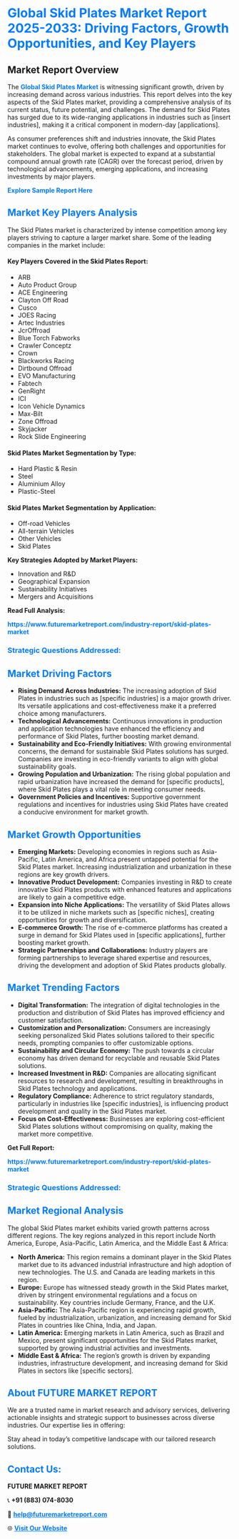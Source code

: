 <h1 style="color: #007BFF;">Global Skid Plates Market Report 2025-2033: Driving Factors, Growth Opportunities, and Key Players</h1>

<section id="overview">
<h2>Market Report Overview</h2>
<p>The <a href="https://www.futuremarketreport.com/industry-report/skid-plates-market" style="color: #007BFF; text-decoration: none;"><strong>Global Skid Plates Market</strong></a> is witnessing significant growth, driven by increasing demand across various industries. This report delves into the key aspects of the Skid Plates market, providing a comprehensive analysis of its current status, future potential, and challenges. The demand for Skid Plates has surged due to its wide-ranging applications in industries such as [insert industries], making it a critical component in modern-day [applications].</p>
<p>As consumer preferences shift and industries innovate, the Skid Plates market continues to evolve, offering both challenges and opportunities for stakeholders. The global market is expected to expand at a substantial compound annual growth rate (CAGR) over the forecast period, driven by technological advancements, emerging applications, and increasing investments by major players.</p>
</section>

<section id="overview">
<p><a href="https://www.futuremarketreport.com/request-sample/reportId=113122" style="color: #007BFF; text-decoration: none;"><strong>Explore Sample Report Here</strong></a></p>
</section>

<section id="key-players">
<h2 style="color: #007BFF;">Market Key Players Analysis</h2>
<p>The Skid Plates market is characterized by intense competition among key players striving to capture a larger market share. Some of the leading companies in the market include:</p>
<h4>Key Players Covered in the Skid Plates Report:</h4>
<ul><li>ARB</li><li>Auto Product Group</li><li>ACE Engineering</li><li>Clayton Off Road</li><li>Cusco</li><li>JOES Racing</li><li>Artec Industries</li><li>JcrOffroad</li><li>Blue Torch Fabworks</li><li>Crawler Conceptz</li><li>Crown</li><li>Blackworks Racing</li><li>Dirtbound Offroad</li><li>EVO Manufacturing</li><li>Fabtech</li><li>GenRight</li><li>ICI</li><li>Icon Vehicle Dynamics</li><li>Max-Bilt</li><li>Zone Offroad</li><li>Skyjacker</li><li>Rock Slide Engineering</li></ul>
<h4>Skid Plates Market Segmentation by Type:</h4>
<ul><li>Hard Plastic &amp; Resin</li><li>Steel</li><li>Aluminium Alloy</li><li>Plastic-Steel</li></ul>

<h4>Skid Plates Market Segmentation by Application:</h4>
<ul><li>Off-road Vehicles</li><li>All-terrain Vehicles</li><li>Other Vehicles</li><li>Skid Plates</li></ul>
<p><strong>Key Strategies Adopted by Market Players:</strong></p>
<ul>
<li>Innovation and R&D</li>
<li>Geographical Expansion</li>
<li>Sustainability Initiatives</li>
<li>Mergers and Acquisitions</li>
</ul>
</section>

<section>
<p><strong>Read Full Analysis: </strong></p><a href="https://www.futuremarketreport.com/industry-report/skid-plates-market" style="color: #007BFF; text-decoration: none;"><strong>https://www.futuremarketreport.com/industry-report/skid-plates-market</strong></a>
<h3 style="color: #007BFF;">Strategic Questions Addressed:</h3>
</section>

<section id="driving-factors">
<h2 style="color: #007BFF;">Market Driving Factors</h2>
<ul>
<li><strong>Rising Demand Across Industries:</strong> The increasing adoption of Skid Plates in industries such as [specific industries] is a major growth driver. Its versatile applications and cost-effectiveness make it a preferred choice among manufacturers.</li>
<li><strong>Technological Advancements:</strong> Continuous innovations in production and application technologies have enhanced the efficiency and performance of Skid Plates, further boosting market demand.</li>
<li><strong>Sustainability and Eco-Friendly Initiatives:</strong> With growing environmental concerns, the demand for sustainable Skid Plates solutions has surged. Companies are investing in eco-friendly variants to align with global sustainability goals.</li>
<li><strong>Growing Population and Urbanization:</strong> The rising global population and rapid urbanization have increased the demand for [specific products], where Skid Plates plays a vital role in meeting consumer needs.</li>
<li><strong>Government Policies and Incentives:</strong> Supportive government regulations and incentives for industries using Skid Plates have created a conducive environment for market growth.</li>
</ul>
</section>

<section id="growth-opportunities">
<h2 style="color: #007BFF;">Market Growth Opportunities</h2>
<ul>
<li><strong>Emerging Markets:</strong> Developing economies in regions such as Asia-Pacific, Latin America, and Africa present untapped potential for the Skid Plates market. Increasing industrialization and urbanization in these regions are key growth drivers.</li>
<li><strong>Innovative Product Development:</strong> Companies investing in R&D to create innovative Skid Plates products with enhanced features and applications are likely to gain a competitive edge.</li>
<li><strong>Expansion into Niche Applications:</strong> The versatility of Skid Plates allows it to be utilized in niche markets such as [specific niches], creating opportunities for growth and diversification.</li>
<li><strong>E-commerce Growth:</strong> The rise of e-commerce platforms has created a surge in demand for Skid Plates used in [specific applications], further boosting market growth.</li>
<li><strong>Strategic Partnerships and Collaborations:</strong> Industry players are forming partnerships to leverage shared expertise and resources, driving the development and adoption of Skid Plates products globally.</li>
</ul>
</section>

<section id="trending-factors">
<h2 style="color: #007BFF;">Market Trending Factors</h2>
<ul>
<li><strong>Digital Transformation:</strong> The integration of digital technologies in the production and distribution of Skid Plates has improved efficiency and customer satisfaction.</li>
<li><strong>Customization and Personalization:</strong> Consumers are increasingly seeking personalized Skid Plates solutions tailored to their specific needs, prompting companies to offer customizable options.</li>
<li><strong>Sustainability and Circular Economy:</strong> The push towards a circular economy has driven demand for recyclable and reusable Skid Plates solutions.</li>
<li><strong>Increased Investment in R&D:</strong> Companies are allocating significant resources to research and development, resulting in breakthroughs in Skid Plates technology and applications.</li>
<li><strong>Regulatory Compliance:</strong> Adherence to strict regulatory standards, particularly in industries like [specific industries], is influencing product development and quality in the Skid Plates market.</li>
<li><strong>Focus on Cost-Effectiveness:</strong> Businesses are exploring cost-efficient Skid Plates solutions without compromising on quality, making the market more competitive.</li>
</ul>
</section>

<section>
<p><strong>Get Full Report: </strong></p><a href="https://www.futuremarketreport.com/industry-report/skid-plates-market" style="color: #007BFF; text-decoration: none;"><strong>https://www.futuremarketreport.com/industry-report/skid-plates-market</strong></a>
<h3 style="color: #007BFF;">Strategic Questions Addressed:</h3>
</section>


<section id="regional-analysis">
<h2 style="color: #007BFF;">Market Regional Analysis</h2>
<p>The global Skid Plates market exhibits varied growth patterns across different regions. The key regions analyzed in this report include North America, Europe, Asia-Pacific, Latin America, and the Middle East & Africa:</p>
<ul>
<li><strong>North America:</strong> This region remains a dominant player in the Skid Plates market due to its advanced industrial infrastructure and high adoption of new technologies. The U.S. and Canada are leading markets in this region.</li>
<li><strong>Europe:</strong> Europe has witnessed steady growth in the Skid Plates market, driven by stringent environmental regulations and a focus on sustainability. Key countries include Germany, France, and the U.K.</li>
<li><strong>Asia-Pacific:</strong> The Asia-Pacific region is experiencing rapid growth, fueled by industrialization, urbanization, and increasing demand for Skid Plates in countries like China, India, and Japan.</li>
<li><strong>Latin America:</strong> Emerging markets in Latin America, such as Brazil and Mexico, present significant opportunities for the Skid Plates market, supported by growing industrial activities and investments.</li>
<li><strong>Middle East & Africa:</strong> The region’s growth is driven by expanding industries, infrastructure development, and increasing demand for Skid Plates in sectors like [specific sectors].</li>
</ul>
</section>

<footer>
<h2 style="color: #007BFF;">About FUTURE MARKET REPORT</h2>
<p>We are a trusted name in market research and advisory services, delivering actionable insights and strategic support to businesses across diverse industries. Our expertise lies in offering:</p>

<p>Stay ahead in today’s competitive landscape with our tailored research solutions.</p>

<h2 style="color: #007BFF;">Contact Us:</h2>
<p><strong>FUTURE MARKET REPORT</strong></p>
<p>📞 <strong>+91 (883) 074-8030</strong></p>
<p>📧 <strong><a href="mailto:help@futuremarketreport.com" style="color: #007BFF;">help@futuremarketreport.com</a></strong></p>
<p>🌐 <strong><a href="https://www.futuremarketreport.com/" style="color: #007BFF;">Visit Our Website</a></strong></p>
</footer>